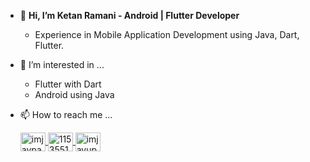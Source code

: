 - 👋 <b>Hi, I’m Ketan Ramani - Android | Flutter Developer</b>
  <ul>
    <li>Experience in Mobile Application Development using Java, Dart, Flutter.</li>
  </ul>
  
- 👀 I’m interested in ...
  <ul>
    <li>Flutter with Dart</li>
    <li>Android using Java</li>
  </ul>

- 📫 How to reach me ...
  <p>
  <a href="https://linkedin.com/in/iamketanramani" rel="nofollow">
    <img align="center" src="https://camo.githubusercontent.com/28bbd2596707954793abeff9eb24d343c1c78b7bf184b90294b4b190c6097a65/68747470733a2f2f63646e2e6a7364656c6976722e6e65742f6e706d2f73696d706c652d69636f6e7340332e302e312f69636f6e732f6c696e6b6564696e2e737667" alt="imjaypatel" height="30" width="40" data-canonical-src="https://cdn.jsdelivr.net/npm/simple-icons@3.0.1/icons/linkedin.svg" style="max-width:100%;">
  </a>
  <a href="https://stackoverflow.com/users/6667442/ketan-ramani" rel="nofollow">
    <img align="center" src="https://camo.githubusercontent.com/bd44ccfd9dad8d42fb19cacdac1ce3d2da666127da16876455a661988cf65f5d/68747470733a2f2f63646e2e6a7364656c6976722e6e65742f6e706d2f73696d706c652d69636f6e7340332e302e312f69636f6e732f737461636b6f766572666c6f772e737667" alt="1153551" height="30" width="40" data-canonical-src="https://cdn.jsdelivr.net/npm/simple-icons@3.0.1/icons/stackoverflow.svg" style="max-width:100%;">
  </a>
  <a href="https://instagram.com/iamketanramani" rel="nofollow">
    <img align="center" src="https://camo.githubusercontent.com/aecaf87326884e8b0466bb799265a13fee7586246ebda3e066cb7fad82a1fd23/68747470733a2f2f63646e2e6a7364656c6976722e6e65742f6e706d2f73696d706c652d69636f6e7340332e302e312f69636f6e732f696e7374616772616d2e737667" alt="imjayupatel" height="30" width="40" data-canonical-src="https://cdn.jsdelivr.net/npm/simple-icons@3.0.1/icons/instagram.svg" style="max-width:100%;">
  </a>
</p>

